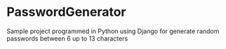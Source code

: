 # PasswordGenerator
Sample project programmed in Python using Django for generate random passwords between 6 up to 13 characters
